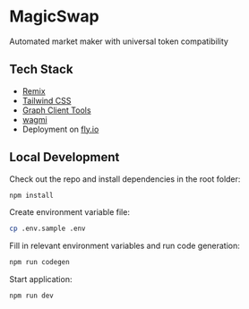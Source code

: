 # MagicSwap

Automated market maker with universal token compatibility

## Tech Stack

- [Remix](https://remix.run)
- [Tailwind CSS](https://tailwindcss.com)
- [Graph Client Tools](https://github.com/graphprotocol/graph-client)
- [wagmi](https://wagmi.sh)
- Deployment on [fly.io](https://fly.io)

## Local Development

Check out the repo and install dependencies in the root folder:

```sh
npm install
```

Create environment variable file:

```sh
cp .env.sample .env
```

Fill in relevant environment variables and run code generation:

```sh
npm run codegen
```

Start application:

```sh
npm run dev
```
